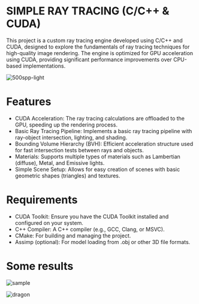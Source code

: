 # SIMPLE RAY TRACING (C/C++ & CUDA)

This project is a custom ray tracing engine developed using C/C++ and CUDA, designed to explore the fundamentals of ray tracing techniques for high-quality image rendering. The engine is optimized for GPU acceleration using CUDA, providing significant performance improvements over CPU-based implementations.

![500spp-light](https://github.com/user-attachments/assets/4e37a612-b166-43f6-ae89-b8c600b0de2c)

# Features

- CUDA Acceleration: The ray tracing calculations are offloaded to the GPU, speeding up the rendering process.
- Basic Ray Tracing Pipeline: Implements a basic ray tracing pipeline with ray-object intersection, lighting, and shading.
- Bounding Volume Hierarchy (BVH): Efficient acceleration structure used for fast intersection tests between rays and objects.
- Materials: Supports multiple types of materials such as Lambertian (diffuse), Metal, and Emissive lights.
- Simple Scene Setup: Allows for easy creation of scenes with basic geometric shapes (triangles) and textures.

# Requirements

- CUDA Toolkit: Ensure you have the CUDA Toolkit installed and configured on your system.
- C++ Compiler: A C++ compiler (e.g., GCC, Clang, or MSVC).
- CMake: For building and managing the project.
- Assimp (optional): For model loading from .obj or other 3D file formats.

# Some results

![sample](https://github.com/user-attachments/assets/d26daddb-9b17-4958-888e-7c9c7a132e42)

![dragon](https://github.com/user-attachments/assets/e7601c7b-927f-4a52-8349-28d179a7ada3)

